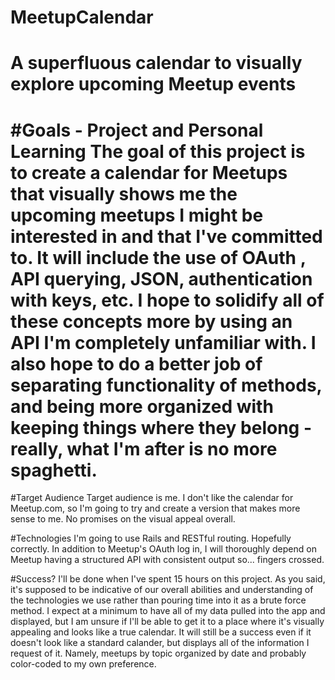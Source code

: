 # MeetupCalendar
A superfluous calendar to visually explore upcoming Meetup events
==============================
#Goals - Project and Personal Learning
The goal of this project is to create a calendar for Meetups that visually shows me the upcoming meetups I might be interested in and that I've committed to. It will include the use of OAuth , API querying, JSON, authentication with keys, etc. I hope to solidify all of these concepts more by using an API I'm completely unfamiliar with. I also hope to do a better job of separating functionality of methods, and being more organized with keeping things where they belong - really, what I'm after is no more spaghetti.
===============================
#Target Audience
Target audience is me. I don't like the calendar for Meetup.com, so I'm going to try and create a version that makes more sense to me. No promises on the visual appeal overall.

#Technologies
I'm going to use Rails and RESTful routing. Hopefully correctly. In addition to Meetup's OAuth log in, I will thoroughly depend on Meetup having a structured API with consistent output so... fingers crossed.

#Success?
I'll be done when I've spent 15 hours on this project. As you said, it's supposed to be indicative of our overall abilities and understanding of the technologies we use rather than pouring time into it as a brute force method. I expect at a minimum to have all of my data pulled into the app and displayed, but I am unsure if I'll be able to get it to a place where it's visually appealing and looks like a true calendar. It will still be a success even if it doesn't look like a standard calander, but displays all of the information I request of it. Namely, meetups by topic organized by date and probably color-coded to my own preference.
